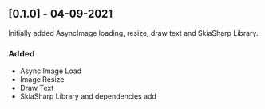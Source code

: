 ## [0.1.0] - 04-09-2021

Initially added AsyncImage loading, resize, draw text and SkiaSharp Library.

### Added

- Async Image Load
- Image Resize
- Draw Text
- SkiaSharp Library and dependencies add
